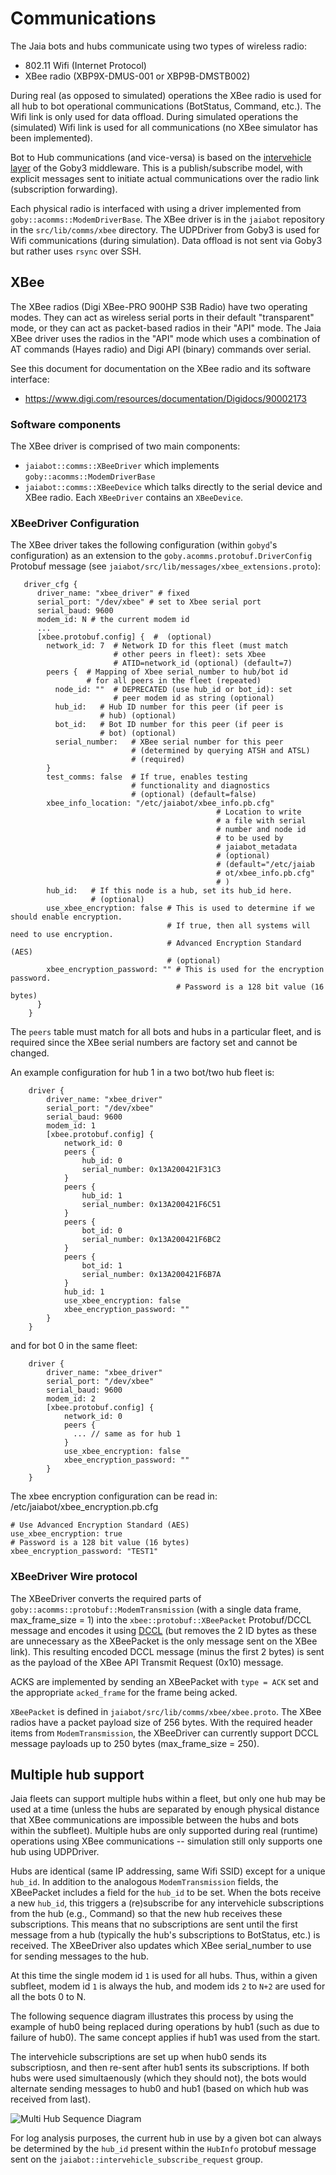 # Communications

The Jaia bots and hubs communicate using two types of wireless radio:

- 802.11 Wifi (Internet Protocol)
- XBee radio (XBP9X-DMUS-001 or XBP9B-DMSTB002)

During real (as opposed to simulated) operations the XBee radio is used for all hub to bot operational communications (BotStatus, Command, etc.). The Wifi link is only used for data offload. During simulated operations the (simulated) Wifi link is used for all communications (no XBee simulator has been implemented).

Bot to Hub communications (and vice-versa) is based on the [intervehicle layer](https://goby.software/3.0/md_doc210_transporter.html#autotoc_md57) of the Goby3 middleware. This is a publish/subscribe model, with explicit messages sent to initiate actual communications over the radio link  (subscription forwarding).

Each physical radio is interfaced with using a driver implemented from `goby::acomms::ModemDriverBase`. The XBee driver is in the `jaiabot` repository in the `src/lib/comms/xbee` directory. The UDPDriver from Goby3 is used for Wifi communications (during simulation). Data offload is not sent via Goby3 but rather  uses `rsync` over SSH.

## XBee

The XBee radios (Digi XBee-PRO 900HP S3B Radio) have two operating modes. They can act as wireless serial ports in their default "transparent" mode, or they can act as packet-based radios in their "API" mode. The Jaia XBee driver uses the radios in the "API" mode which uses a combination of AT commands (Hayes radio) and Digi API (binary) commands over serial.

See this document for documentation on the XBee radio and its software interface:

- <https://www.digi.com/resources/documentation/Digidocs/90002173>

### Software components

The XBee driver is comprised of two main components:

- `jaiabot::comms::XBeeDriver` which implements `goby::acomms::ModemDriverBase`
- `jaiabot::comms::XBeeDevice` which talks directly to the serial device and XBee radio. Each `XBeeDriver` contains an `XBeeDevice`.

### XBeeDriver Configuration

The XBee driver takes the following configuration (within `gobyd`'s configuration) as an extension to the `goby.acomms.protobuf.DriverConfig` Protobuf message (see `jaiabot/src/lib/messages/xbee_extensions.proto`):

```
   driver_cfg {
      driver_name: "xbee_driver" # fixed
      serial_port: "/dev/xbee" # set to Xbee serial port
      serial_baud: 9600
      modem_id: N # the current modem id
      ...
      [xbee.protobuf.config] {  #  (optional)
        network_id: 7  # Network ID for this fleet (must match 
                       # other peers in fleet): sets Xbee 
                       # ATID=network_id (optional) (default=7)
        peers {  # Mapping of Xbee serial_number to hub/bot id 
                 # for all peers in the fleet (repeated)
          node_id: ""  # DEPRECATED (use hub_id or bot_id): set 
                       # peer modem id as string (optional)
          hub_id:   # Hub ID number for this peer (if peer is 
                    # hub) (optional)
          bot_id:   # Bot ID number for this peer (if peer is 
                    # bot) (optional)
          serial_number:   # XBee serial number for this peer 
                           # (determined by querying ATSH and ATSL) 
                           # (required)
        }
        test_comms: false  # If true, enables testing 
                           # functionality and diagnostics 
                           # (optional) (default=false)
        xbee_info_location: "/etc/jaiabot/xbee_info.pb.cfg"  
                                              # Location to write 
                                              # a file with serial 
                                              # number and node id 
                                              # to be used by 
                                              # jaiabot_metadata 
                                              # (optional) 
                                              # (default="/etc/jaiab
                                              # ot/xbee_info.pb.cfg"
                                              # )
        hub_id:   # If this node is a hub, set its hub_id here. 
                  # (optional)
        use_xbee_encryption: false # This is used to determine if we should enable encryption.
                                   # If true, then all systems will need to use encryption.
                                   # Advanced Encryption Standard (AES)
                                   # (optional)
        xbee_encryption_password: "" # This is used for the encryption password. 
                                     # Password is a 128 bit value (16 bytes) 
      }
    }
```


The `peers` table must match for all bots and hubs in a particular fleet, and is required since the XBee serial numbers are factory set and cannot be changed.

An example configuration for hub 1 in a two bot/two hub fleet is:

```
    driver { 
        driver_name: "xbee_driver"
        serial_port: "/dev/xbee"
        serial_baud: 9600
        modem_id: 1
        [xbee.protobuf.config] {
            network_id: 0
            peers {
                hub_id: 0
                serial_number: 0x13A200421F31C3
            }
            peers {
                hub_id: 1
                serial_number: 0x13A200421F6C51
            }
            peers {
                bot_id: 0
                serial_number: 0x13A200421F6BC2
            }
            peers {
                bot_id: 1
                serial_number: 0x13A200421F6B7A
            }
            hub_id: 1
            use_xbee_encryption: false 
            xbee_encryption_password: "" 
        }
    }
```

and for bot 0 in the same fleet:

```
    driver { 
        driver_name: "xbee_driver"
        serial_port: "/dev/xbee"
        serial_baud: 9600
        modem_id: 2
        [xbee.protobuf.config] {
            network_id: 0
            peers {
              ... // same as for hub 1
            }
            use_xbee_encryption: false 
            xbee_encryption_password: "" 
        }
    }
```

The xbee encryption configuration can be read in: /etc/jaiabot/xbee_encryption.pb.cfg

```
# Use Advanced Encryption Standard (AES)
use_xbee_encryption: true
# Password is a 128 bit value (16 bytes)
xbee_encryption_password: "TEST1"
```

### XBeeDriver Wire protocol

The XBeeDriver converts the required parts of `goby::acomms::protobuf::ModemTransmission` (with a single data frame, max_frame_size = 1) into the `xbee::protobuf::XBeePacket` Protobuf/DCCL message and encodes it using [DCCL](https://libdccl.org) (but removes the 2 ID bytes as these are unnecessary as the XBeePacket is the only message sent on the XBee link). This resulting encoded DCCL message (minus the first 2 bytes) is sent as the payload of the XBee API Transmit Request (0x10) message. 

ACKS are implemented by sending an XBeePacket with `type = ACK` set and the appropriate `acked_frame` for the frame being acked.

`XBeePacket` is defined in `jaiabot/src/lib/comms/xbee/xbee.proto`. The XBee radios have a packet payload size of 256 bytes. With the required header items from `ModemTransmission`, the XBeeDriver can currently support DCCL message payloads up to 250 bytes (max_frame_size = 250).

## Multiple hub support

Jaia fleets can support multiple hubs within a fleet, but only one hub may be used at a time (unless the hubs are separated by enough physical distance that XBee communications are impossible between the hubs and bots within the subfleet). Multiple hubs are only supported during real (runtime) operations using XBee communications -- simulation still only supports one hub using UDPDriver.

Hubs are identical (same IP addressing, same Wifi SSID) except for a unique `hub_id`. In addition to the analogous `ModemTransmission` fields, the XBeePacket includes a field for the `hub_id` to be set. When the bots receive a new `hub_id`, this triggers a (re)subscribe for any intervehicle subscriptions from the hub (e.g., Command) so that the new hub receives these subscriptions. This means that no subscriptions are sent until the first message from a hub (typically the hub's subscriptions to BotStatus, etc.) is received. The XBeeDriver also updates which XBee serial_number to use for sending messages to the hub.

At this time the single modem id `1` is used for all hubs. Thus, within a given subfleet, modem id `1` is always the hub, and modem ids `2` to `N+2` are used for all the bots 0 to N.

The following sequence diagram illustrates this process by using the example of hub0 being replaced during operations by hub1 (such as due to failure of hub0). The same concept applies if hub1 was used from the start. 

The intervehicle subscriptions are set up when hub0 sends its subscriptiosn, and then re-sent after hub1 sents its subscriptions. If both hubs were used simultaenously (which they should not), the bots would alternate sending messages to hub0 and hub1 (based on which hub was received from last).


![Multi Hub Sequence Diagram](../figures/multihub-sequence.png)

For log analysis purposes, the current hub in use by a given bot can always be determined by the `hub_id` present within the `HubInfo` protobuf message sent on the `jaiabot::intervehicle_subscribe_request` group.